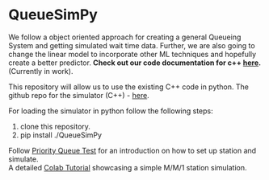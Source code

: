 # QueueSimPy

We follow a object oriented approach for creating a general Queueing System and getting simulated wait time data.
Further, we are also going to change the linear model to incorporate other ML techniques and hopefully create a better predictor.
**Check out our code documentation for c++ [here](https://nixonz.github.io/simulation/).**(Currently in work).

This repository will allow us to use the existing C++ code in python. The github repo for the simulator (C++) - [here](https://github.com/NixonZ/simulation).

For loading the simulator in python follow the following steps:

1. clone this repository.
2. pip install ./QueueSimPy

Follow [Priority Queue Test](https://github.com/NixonZ/SimulationPy/blob/main/tests/priority_testing.py) for an introduction on how to set up station and simulate.   
A detailed [Colab Tutorial](https://colab.research.google.com/drive/1qpFyfDiqben7XjQqiKE-fFCXLvwE_v2f?usp=sharing) showcasing a simple M/M/1 station simulation.
